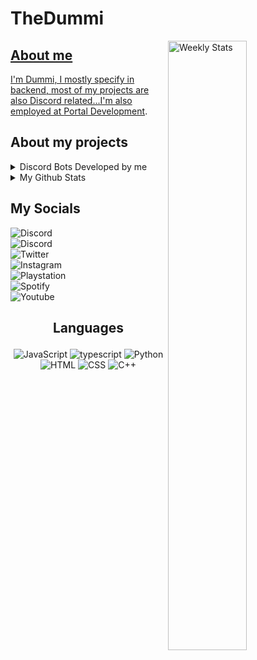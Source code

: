 # TheDummi

<div>
<a href="https://wakatime.com/@Dummi" target="_blank">
	<img width="50%" align="right" alt="Weekly Stats" src="https://github-readme-stats.vercel.app/api/wakatime?username=Dummi&border_radius=5px&theme=dark&bg_color=1f1f1f&border_color=1f1f1f&icon_color=58a6ff&show_icons=true&disable_animations=true&custom_title=Weekly%20Stats">
</div>

## About me

I'm Dummi, I mostly specify in backend, most of my projects are also Discord related...I'm also employed at [Portal Development](https://discord.gg/GPvsMz4YVb).

## About my projects

<details><summary>Discord Bots Developed by me</summary>

<div align="center">

[![Discord Bots](https://top.gg/api/widget/881678826906730547.svg)](https://top.gg/bot/881678826906730547)
[![Discord Bots](https://top.gg/api/widget/886804747984703509.svg)](https://top.gg/bot/886804747984703509)
[![Discord Bots](https://top.gg/api/widget/952610511323824168.svg)](https://top.gg/bot/952610511323824168)

</div>
</details>

<details><summary>My Github Stats</summary>
<div align="center">

![Dummi's github stats](https://github-readme-stats.vercel.app/api?username=TheDummi&show_icons=true&theme=synthwave)
![Top Langs](https://github-readme-stats.vercel.app/api/top-langs/?username=TheDummi&langs_count=10&theme=synthwave&layout=compact)

</div>
</details>

## My Socials

![Discord](https://img.shields.io/discord/689260593080696833?color=red&label=The%20Last%20legacy%20Players&logo=PS3%20community&style=flat-square)  
![Discord](https://img.shields.io/twitter/follow/20dummi05?color=red&label=Dummi%233085&logo=discord&style=flat-square)  
![Twitter](https://img.shields.io/twitter/follow/20dummi05?color=red&logo=twitter&style=flat-square)  
![Instagram](https://img.shields.io/twitter/follow/20dummi05?color=red&label=the__dummi&logo=instagram&style=flat-square)  
![Playstation](https://img.shields.io/twitter/follow/20dummi05?color=red&label=TheDxmmi&logo=playstation&style=flat-square)  
![Spotify](https://img.shields.io/twitter/follow/20dummi05?color=red&label=TheDummi&logo=spotify&style=flat-square)  
![Youtube](https://img.shields.io/youtube/channel/subscribers/UCXKevUeuFcX7wdB_Li7KMWg?color=red&label=TheDummi&logo=youtube&logoColor=red&style=flat-square)

<div align="center">

## <p align="center">Languages</p>

![JavaScript](https://img.shields.io/badge/javascript-%23323330.svg?style=for-the-badge&logo=javascript&logoColor=%23F7DF1E)
![typescript](https://img.shields.io/badge/typescript-3178c6.svg?&style=for-the-badge&logo=typescript&logoColor=white)
![Python](https://img.shields.io/badge/python-ffd448.svg?&style=for-the-badge&logo=python&logoColor=black)
![HTML](https://img.shields.io/badge/html-green.svg?&style=for-the-badge&logo=html5&logoColor=white)
![CSS](https://img.shields.io/badge/css-magenta.svg?&style=for-the-badge&logo=css3&logoColor=white)
![C++](https://img.shields.io/badge/c++-%2300599C.svg?style=for-the-badge&logo=c%2B%2B&logoColor=white)

</div>
